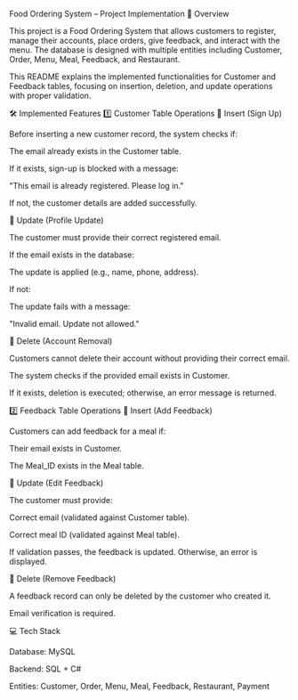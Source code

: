 Food Ordering System – Project Implementation
📌 Overview

This project is a Food Ordering System that allows customers to register, manage their accounts, place orders, give feedback, and interact with the menu. The database is designed with multiple entities including Customer, Order, Menu, Meal, Feedback, and Restaurant.

This README explains the implemented functionalities for Customer and Feedback tables, focusing on insertion, deletion, and update operations with proper validation.

🛠 Implemented Features
1️⃣ Customer Table Operations
🔹 Insert (Sign Up)

Before inserting a new customer record, the system checks if:

The email already exists in the Customer table.

If it exists, sign-up is blocked with a message:

"This email is already registered. Please log in."

If not, the customer details are added successfully.

🔹 Update (Profile Update)

The customer must provide their correct registered email.

If the email exists in the database:

The update is applied (e.g., name, phone, address).

If not:

The update fails with a message:

"Invalid email. Update not allowed."

🔹 Delete (Account Removal)

Customers cannot delete their account without providing their correct email.

The system checks if the provided email exists in Customer.

If it exists, deletion is executed; otherwise, an error message is returned.

2️⃣ Feedback Table Operations
🔹 Insert (Add Feedback)

Customers can add feedback for a meal if:

Their email exists in Customer.

The Meal_ID exists in the Meal table.

🔹 Update (Edit Feedback)

The customer must provide:

Correct email (validated against Customer table).

Correct meal ID (validated against Meal table).

If validation passes, the feedback is updated. Otherwise, an error is displayed.

🔹 Delete (Remove Feedback)

A feedback record can only be deleted by the customer who created it.

Email verification is required.

💻 Tech Stack

Database: MySQL 

Backend: SQL + C#

Entities: Customer, Order, Menu, Meal, Feedback, Restaurant, Payment
